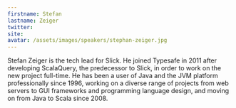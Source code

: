 ```yaml
---
firstname: Stefan
lastname: Zeiger
twitter: 
site: 
avatar: /assets/images/speakers/stephan-zeiger.jpg
---
```


Stefan Zeiger is the tech lead for Slick. He joined Typesafe in 2011 after developing ScalaQuery, the predecessor to Slick, in order to work on the new project full-time. He has been a user of Java and the JVM platform professionally since 1996, working on a diverse range of projects from web servers to GUI frameworks and programming language design, and moving on from Java to Scala since 2008.